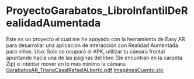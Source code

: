 # ProyectoGarabatos_LibroInfantilDeRealidadAumentada
Este es un proyecto el cual me he apoyado con la herramienta de Easy AR para desarrollar una aplicación de interacción con Realidad Aumentada para niños.
Uso: Solo se ocupará el APK, utilizar tu cámara frontal apuntando hacía una de las páginas del libro (Se encuntran en la carpeta Zip) e intentar mover en lo más mínimo la cámara.
[GarabatosAR_TrianaCasalRafaelALberto.pdf](https://github.com/user-attachments/files/15598660/GarabatosAR_TrianaCasalRafaelALberto.pdf)
[ImagénesCuento.zip](https://github.com/user-attachments/files/15687591/ImagenesCuento.zip)
